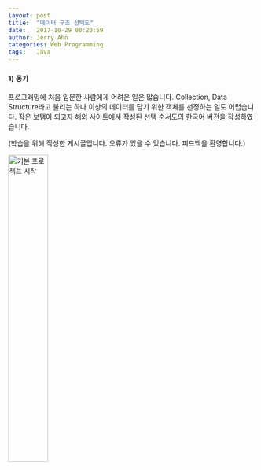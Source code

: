 ```yaml
---
layout: post
title:  "데이터 구조 선택도"
date:   2017-10-29 00:20:59
author: Jerry Ahn
categories: Web Programming
tags:	Java
---
```

#### 1) 동기

프로그래밍에 처음 입문한 사람에게 어려운 일은 많습니다. Collection, Data Structure라고 불리는 하나 이상의 데이터를 담기 위한 객체를 선정하는 일도 어렵습니다.
작은 보탬이 되고자 해외 사이트에서 작성된 선택 순서도의 한국어 버전을 작성하였습니다.

(학습을 위해 작성한 게시글입니다. 오류가 있을 수 있습니다. 피드백을 환영합니다.)


<a href="//doublem.org/assets/postphoto/20171029/자료구조 선택알고리즘.png" data-lightbox="기본 프로젝트 시작" data-title="기본 프로젝트 시작" width="40%" height="40%">
  <img src="//doublem.org/assets/postphoto/20171029/자료구조 선택알고리즘.png" title="기본 프로젝트 시작" width="40%" height="40%"/></a>
